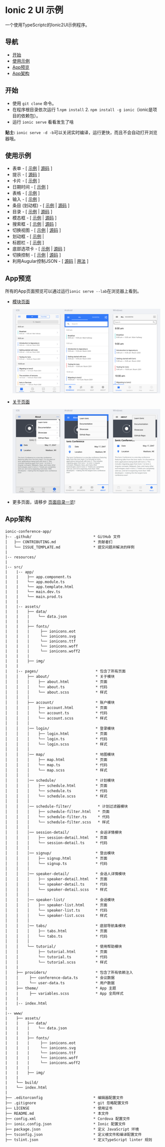 # Ionic 2 UI 示例

一个使用TypeScriptc的Ionic2UI示例程序。

## 导航
 - [开始](#开始)
 - [使用示例](#使用示例)
 - [App预览](#App预览)
 - [App架构](#App架构)


## 开始

* 使用 `git clone` 命令。
* 在程序根目录依次运行 1.`npm install` 2. `npm install -g ionic`（ionic是项目的依赖包）。
* 运行 `ionic serve` 看看发生了啥

**贴士:**  `ionic serve -d -b`可以关闭实时编译，运行更快，而且不会自动打开浏览器哦。

## 使用示例

* 表单 - [ [示例](https://github.com/zhangji1992/ionic-conference-app-master/tree/master/src/pages/speaker-list.html) | [源码](https://github.com/zhangji1992/ionic-conference-app-master/tree/master/src/pages/speaker-list.ts) ]
* 提示 - [ [源码](https://github.com/zhangji1992/ionic-conference-app-master/tree/master/src/pages/schedule/schedule.ts) ]
* 卡片 - [ [示例](https://github.com/zhangji1992/ionic-conference-app-master/tree/master/src/pages/speaker-list.html) ]
* 日期时间 - [ [示例](https://github.com/zhangji1992/ionic-conference-app-master/tree/master/src/pages/about/about.html) ]
* 表格 - [ [示例](https://github.com/zhangji1992/ionic-conference-app-master/tree/master/src/pages/login/login.html) ]
* 输入 - [ [示例](https://github.com/zhangji1992/ionic-conference-app-master/tree/master/src/pages/login/login.html) ]
* 条目 (划动框) - [ [示例](https://github.com/zhangji1992/ionic-conference-app-master/tree/master/src/pages/schedule/schedule.html) | [源码](https://github.com/zhangji1992/ionic-conference-app-master/tree/master/src/pages/schedule/schedule.ts) ]
* 目录 - [ [示例](https://github.com/zhangji1992/ionic-conference-app-master/tree/master/src/app/app.template.html) |
[源码](https://github.com/zhangji1992/ionic-conference-app-master/tree/master/src/app/app.component.ts) ]
* 模态框 - [ [示例](https://github.com/zhangji1992/ionic-conference-app-master/tree/master/src/pages/schedule-filter/schedule-filter.html) | [源码](https://github.com/zhangji1992/ionic-conference-app-master/tree/master/src/pages/schedule-filter/schedule.ts) ]
* 搜索框 - [ [示例](https://github.com/zhangji1992/ionic-conference-app-master/tree/master/src/pages/schedule/schedule.html) | [源码](https://github.com/zhangji1992/ionic-conference-app-master/tree/master/src/pages/schedule/schedule.ts) ]
* 切换视图 - [ [示例](https://github.com/zhangji1992/ionic-conference-app-master/tree/master/src/pages/schedule/schedule.html) | [源码](https://github.com/zhangji1992/ionic-conference-app-master/tree/master/src/pages/schedule/schedule.ts) ]
* 划动框 - [ [示例](https://github.com/zhangji1992/ionic-conference-app-master/tree/master/src/pages/tutorial/tutorial.html) |
* 标题栏 - [ [示例](https://github.com/zhangji1992/ionic-conference-app-master/tree/master/src/pages/schedule/schedule.html) ]
* 底部选项卡 - [ [示例](https://github.com/zhangji1992/ionic-conference-app-master/tree/master/src/pages/tabs/tabs.html) | [源码](https://github.com/zhangji1992/ionic-conference-app-master/tree/master/src/pages/tabs/tabs.ts) ]
* 切换控制 - [ [示例](https://github.com/zhangji1992/ionic-conference-app-master/tree/master/src/pages/schedule-filter/schedule-filter.html) |
[源码](https://github.com/zhangji1992/ionic-conference-app-master/tree/master/src/pages/tutorial/tutorial.ts) ]
* 利用Augular控制JSON - [ [源码](https://github.com/zhangji1992/ionic-conference-app-master/tree/master/src/providers/conference-data.ts) | [用法](https://github.com/zhangji1992/ionic-conference-app-master/tree/master/src/pages/schedule/schedule.ts) ]


## App预览

所有的App页面预览可以通过运行`ionic serve --lab`在浏览器上看到。

- [模块页面](https://github.com/zhangji1992/ionic-conference-app-master/tree/master/src/pages/schedule/schedule.html)

  <img src="resources/screenshots/SchedulePage.png" alt="Schedule">


- [关于页面](https://github.com/zhangji1992/ionic-conference-app-master/tree/master/src/pages/about/about.html)

  <img src="resources/screenshots/AboutPage.png" alt="Schedule">


- 更多页面，请移步 [页面目录一览](https://github.com/zhangji1992/ionic-conference-app-master/tree/master/resources/screenshots)!


## App架构

```
ionic-conference-app/
├-- .github/                            * GitHub 文件
│   ├── CONTRIBUTING.md                 * 贡献者们
│   └── ISSUE_TEMPLATE.md               * 提交问题并解决的样例
|
|-- resources/
|
|-- src/
|    |-- app/
|    |    ├── app.component.ts
|    |    └── app.module.ts
|    |    └── app.template.html
|    |    └── main.dev.ts
|    |    └── main.prod.ts
|    |
|    |-- assets/
|    |    ├── data/
|    |    |    └── data.json
|    |    |
|    |    ├── fonts/
|    |    |     ├── ionicons.eot
|    |    |     └── ionicons.svg
|    |    |     └── ionicons.ttf
|    |    |     └── ionicons.woff
|    |    |     └── ionicons.woff2
|    |    |
|    |    ├── img/
|    |
|    |-- pages/                          * 包含了所有页面
│    │    ├── about/                     * 关于模块
│    │    │    ├── about.html            * 页面
│    │    │    └── about.ts              * 代码
│    │    │    └── about.scss            * 样式
│    │    │
│    │    ├── account/                   * 账户模块
│    │    │    ├── account.html          * 页面
│    │    │    └── account.ts            * 代码
│    │    │    └── account.scss          * 样式
│    │    │
│    │    │── login/                     * 登录模块
│    │    │    ├── login.html            * 页面
│    │    │    └── login.ts              * 代码
│    │    │    └── login.scss            * 样式
│    │    │
│    │    │── map/                       * 地图模块
│    │    │    ├── map.html              * 页面
│    │    │    └── map.ts                * 代码
│    │    │    └── map.scss              * 样式
│    │    │
│    │    │── schedule/                  * 计划模块
│    │    │    ├── schedule.html         * 页面
│    │    │    └── schedule.ts           * 代码
│    │    │    └── schedule.scss         * 样式
│    │    │
│    │    │── schedule-filter/            * 计划过滤器模块
│    │    │    ├── schedule-filter.html   * 页面
│    │    │    └── schedule-filter.ts     * 代码
│    │    │    └── schedule-filter.scss   * 样式
│    │    │
│    │    │── session-detail/            * 会话详情模块
│    │    │    ├── session-detail.html   * 页面
│    │    │    └── session-detail.ts     * 代码
│    │    │
│    │    │── signup/                    * 登出模块
│    │    │    ├── signup.html           * 页面
│    │    │    └── signup.ts             * 代码
│    │    │
│    │    │── speaker-detail/            * 会话人详情模块
│    │    │    ├── speaker-detail.html   * 页面
│    │    │    └── speaker-detail.ts     * 代码
│    │    │    └── speaker-detail.scss   * 样式
│    │    │
│    │    │── speaker-list/              * 会话模块
│    │    │    ├── speaker-list.html     * 页面
│    │    │    └── speaker-list.ts       * 代码
│    │    │    └── speaker-list.scss     * 样式
│    │    │
│    │    │── tabs/                      * 底部导航条模块
│    │    │    ├── tabs.html             * 页面
│    │    │    └── tabs.ts               * 代码
│    │    │
│    │    └── tutorial/                  * 使用帮助模块
│    │         ├── tutorial.html         * 页面
│    │         └── tutorial.ts           * 代码
│    │         └── tutorial.scss         * 样式
|    |
│    ├── providers/                      * 包含了所有依赖注入
│    │     ├── conference-data.ts        * 会议数据
│    │     └── user-data.ts              * 用户数据
│    ├── theme/                          * App 主题
|    |     ├── variables.scss            * App 全局样式
|    |
|    |-- index.html
|
|-- www/
|    ├── assets/
|    |    ├── data/
|    |    |    └── data.json
|    |    |
|    |    ├── fonts/
|    |    |     ├── ionicons.eot
|    |    |     └── ionicons.svg
|    |    |     └── ionicons.ttf
|    |    |     └── ionicons.woff
|    |    |     └── ionicons.woff2
|    |    |
|    |    ├── img/
|    |
|    └── build/
|    └── index.html
|
├── .editorconfig                       * 编辑器配置文件
├── .gitignore                          * git 忽略配置文件
├── LICENSE                             * 使用证书
├── README.md                           * 本文件
├── config.xml                          * Cordova 配置文件
├── ionic.config.json                   * Ionic 配置文件
├── package.json                        * 定义 JavaScript 环境
├── tsconfig.json                       * 定义根文件和编译配置文件
├── tslint.json                         * 定义TypeScript linter 规则
```
